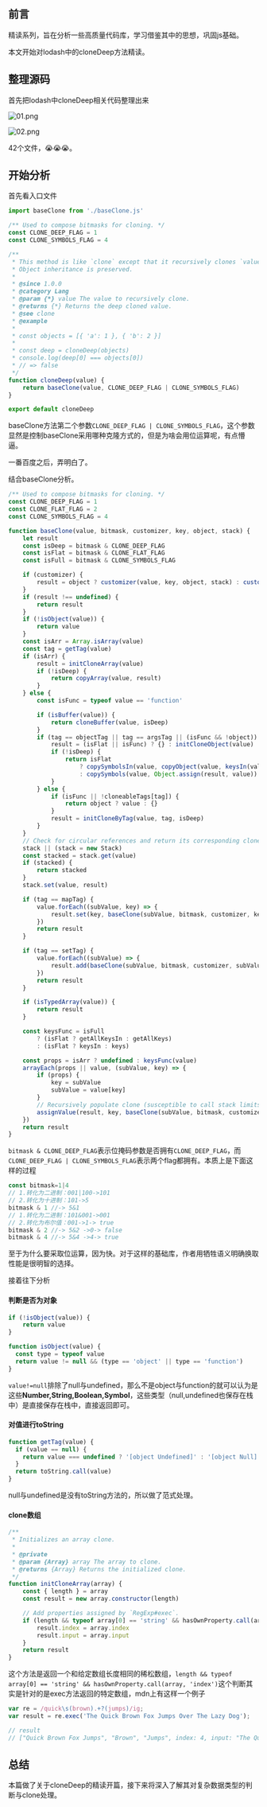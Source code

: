 ## 前言

精读系列，旨在分析一些高质量代码库，学习借鉴其中的思想，巩固js基础。

本文开始对lodash中的cloneDeep方法精读。

## 整理源码

首先把lodash中cloneDeep相关代码整理出来

![01.png](./assets/08/01.png)

![02.png](./assets/08/02.png)

42个文件，😭😭😭。

## 开始分析

首先看入口文件

```javascript
import baseClone from './baseClone.js'

/** Used to compose bitmasks for cloning. */
const CLONE_DEEP_FLAG = 1
const CLONE_SYMBOLS_FLAG = 4

/**
 * This method is like `clone` except that it recursively clones `value`.
 * Object inheritance is preserved.
 *
 * @since 1.0.0
 * @category Lang
 * @param {*} value The value to recursively clone.
 * @returns {*} Returns the deep cloned value.
 * @see clone
 * @example
 *
 * const objects = [{ 'a': 1 }, { 'b': 2 }]
 *
 * const deep = cloneDeep(objects)
 * console.log(deep[0] === objects[0])
 * // => false
 */
function cloneDeep(value) {
    return baseClone(value, CLONE_DEEP_FLAG | CLONE_SYMBOLS_FLAG)
}

export default cloneDeep
```

baseClone方法第二个参数`CLONE_DEEP_FLAG | CLONE_SYMBOLS_FLAG`，这个参数显然是控制baseClone采用哪种克隆方式的，但是为啥会用位运算呢，有点懵逼。

一番百度之后，弄明白了。

结合baseClone分析。

```javascript
/** Used to compose bitmasks for cloning. */
const CLONE_DEEP_FLAG = 1
const CLONE_FLAT_FLAG = 2
const CLONE_SYMBOLS_FLAG = 4

function baseClone(value, bitmask, customizer, key, object, stack) {
    let result
    const isDeep = bitmask & CLONE_DEEP_FLAG
    const isFlat = bitmask & CLONE_FLAT_FLAG
    const isFull = bitmask & CLONE_SYMBOLS_FLAG

    if (customizer) {
        result = object ? customizer(value, key, object, stack) : customizer(value)
    }
    if (result !== undefined) {
        return result
    }
    if (!isObject(value)) {
        return value
    }
    const isArr = Array.isArray(value)
    const tag = getTag(value)
    if (isArr) {
        result = initCloneArray(value)
        if (!isDeep) {
            return copyArray(value, result)
        }
    } else {
        const isFunc = typeof value == 'function'

        if (isBuffer(value)) {
            return cloneBuffer(value, isDeep)
        }
        if (tag == objectTag || tag == argsTag || (isFunc && !object)) {
            result = (isFlat || isFunc) ? {} : initCloneObject(value)
            if (!isDeep) {
                return isFlat
                    ? copySymbolsIn(value, copyObject(value, keysIn(value), result))
                    : copySymbols(value, Object.assign(result, value))
            }
        } else {
            if (isFunc || !cloneableTags[tag]) {
                return object ? value : {}
            }
            result = initCloneByTag(value, tag, isDeep)
        }
    }
    // Check for circular references and return its corresponding clone.
    stack || (stack = new Stack)
    const stacked = stack.get(value)
    if (stacked) {
        return stacked
    }
    stack.set(value, result)

    if (tag == mapTag) {
        value.forEach((subValue, key) => {
            result.set(key, baseClone(subValue, bitmask, customizer, key, value, stack))
        })
        return result
    }

    if (tag == setTag) {
        value.forEach((subValue) => {
            result.add(baseClone(subValue, bitmask, customizer, subValue, value, stack))
        })
        return result
    }

    if (isTypedArray(value)) {
        return result
    }

    const keysFunc = isFull
        ? (isFlat ? getAllKeysIn : getAllKeys)
        : (isFlat ? keysIn : keys)

    const props = isArr ? undefined : keysFunc(value)
    arrayEach(props || value, (subValue, key) => {
        if (props) {
            key = subValue
            subValue = value[key]
        }
        // Recursively populate clone (susceptible to call stack limits).
        assignValue(result, key, baseClone(subValue, bitmask, customizer, key, value, stack))
    })
    return result
}
```

`bitmask & CLONE_DEEP_FLAG`表示位掩码参数是否拥有`CLONE_DEEP_FLAG`，而`CLONE_DEEP_FLAG | CLONE_SYMBOLS_FLAG`表示两个flag都拥有。本质上是下面这样的过程

```javascript
const bitmask=1|4 
// 1.转化为二进制：001|100->101
// 2.转化为十进制：101->5
bitmask & 1 //-> 5&1
// 1.转化为二进制：101&001->001
// 2.转化为布尔值：001->1-> true
bitmask & 2 //-> 5&2 ->0-> false
bitmask & 4 //-> 5&4 ->4-> true
```

至于为什么要采取位运算，因为快。对于这样的基础库，作者用牺牲语义明确换取性能是很明智的选择。

接着往下分析

#### 判断是否为对象

```javascript
if (!isObject(value)) {
    return value
}

function isObject(value) {
  const type = typeof value
  return value != null && (type == 'object' || type == 'function')
}
```

`value!=null`排除了null与undefined，那么不是object与function的就可以认为是这些**Number,String,Boolean,Symbol**，这些类型（null,undefined也保存在栈中）是直接保存在栈中，直接返回即可。

#### 对值进行toString

```javascript
function getTag(value) {
  if (value == null) {
    return value === undefined ? '[object Undefined]' : '[object Null]'
  }
  return toString.call(value)
}
```

null与undefined是没有toString方法的，所以做了范式处理。

#### clone数组

```javascript
/**
 * Initializes an array clone.
 *
 * @private
 * @param {Array} array The array to clone.
 * @returns {Array} Returns the initialized clone.
 */
function initCloneArray(array) {
    const { length } = array
    const result = new array.constructor(length)

    // Add properties assigned by `RegExp#exec`.
    if (length && typeof array[0] == 'string' && hasOwnProperty.call(array, 'index')) {
        result.index = array.index
        result.input = array.input
    }
    return result
}
```

这个方法是返回一个和给定数组长度相同的稀松数组，`length && typeof array[0] == 'string' && hasOwnProperty.call(array, 'index')`这个判断其实是针对的是exec方法返回的特定数组，mdn上有这样一个例子

```js
var re = /quick\s(brown).+?(jumps)/ig;
var result = re.exec('The Quick Brown Fox Jumps Over The Lazy Dog');

// result
// ["Quick Brown Fox Jumps", "Brown", "Jumps", index: 4, input: "The Quick Brown Fox Jumps Over The Lazy Dog", groups: undefined]
```

## 总结

本篇做了关于cloneDeep的精读开篇，接下来将深入了解其对复杂数据类型的判断与clone处理。